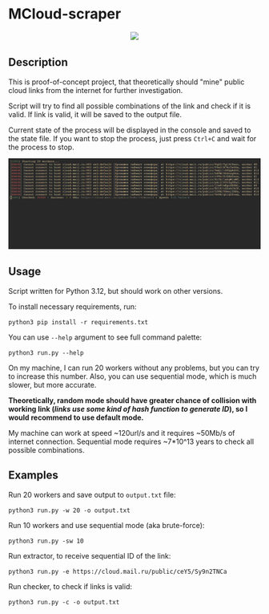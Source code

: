 # MCloud-scraper
<p align="center">
  <img src="https://raw.githubusercontent.com/Kseen715/imgs/main/favicon.ico" />
</p>

## Description

This is proof-of-concept project, that theoretically should "mine" public cloud 
links from the internet for further investigation.

Script will try to find all possible combinations of the link and check if it
is valid. If link is valid, it will be saved to the output file.

Current state of the process will be displayed in the console and 
saved to the state file. If you want to stop the process, just press ```Ctrl+C```
and wait for the process to stop.

<p align="center">
  <img src="https://github.com/Kseen715/imgs/blob/main/mcloud-scraper/anim0001.gif?raw=true" />
</p>

## Usage

Script written for Python 3.12, but should work on other versions.

To install necessary requirements, run:
```
python3 pip install -r requirements.txt
```

You can use ```--help``` argument to see full command palette:
```
python3 run.py --help
```

On my machine, I can run 20 workers without any problems, but you can try to
increase this number. Also, you can use sequential mode, which is much slower,
but more accurate.

**Theoretically, random mode should have greater chance of collision with
working link (_links use some kind of hash function to generate ID_), so
I would recommend to use default mode.**

My machine can work at speed ~120url/s and it requires ~50Mb/s of internet
connection. Sequential mode requires ~7*10^13 years to check all possible
combinations.

## Examples

Run 20 workers and save output to ```output.txt``` file:
```
python3 run.py -w 20 -o output.txt
```

Run 10 workers and use sequential mode (aka brute-force):
```
python3 run.py -sw 10
```

Run extractor, to receive sequential ID of the link:
```
python3 run.py -e https://cloud.mail.ru/public/ceY5/Sy9n2TNCa
```

Run checker, to check if links is valid:
```
python3 run.py -c -o output.txt
```



